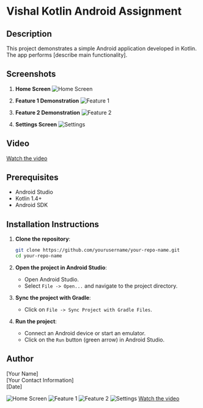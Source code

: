 # Vishal Kotlin Android Assignment

## Description
This project demonstrates a simple Android application developed in Kotlin. The app performs [describe main functionality].

## Screenshots
1. **Home Screen**
   ![Home Screen](path_to_screenshot1)
   
2. **Feature 1 Demonstration**
   ![Feature 1](path_to_screenshot2)
   
3. **Feature 2 Demonstration**
   ![Feature 2](path_to_screenshot3)
   
4. **Settings Screen**
   ![Settings](path_to_screenshot4)

## Video
[Watch the video](path_to_video)

## Prerequisites
- Android Studio
- Kotlin 1.4+
- Android SDK

## Installation Instructions

1. **Clone the repository**:
    ```bash
    git clone https://github.com/yourusername/your-repo-name.git
    cd your-repo-name
    ```

2. **Open the project in Android Studio**:
    - Open Android Studio.
    - Select `File -> Open...` and navigate to the project directory.

3. **Sync the project with Gradle**:
    - Click on `File -> Sync Project with Gradle Files`.

4. **Run the project**:
    - Connect an Android device or start an emulator.
    - Click on the `Run` button (green arrow) in Android Studio.

## Author
[Your Name]  
[Your Contact Information]  
[Date]

![Home Screen](https://github.com/vishal501/VishalAssignment/blob/main/Media/1000058651.jpg)
![Feature 1](https://github.com/vishal501/VishalAssignment/blob/main/Media/1000058652.jpg)
![Feature 2](https://github.com/vishal501/VishalAssignment/blob/main/Media/1000058653.jpg)
![Settings](https://github.com/vishal501/VishalAssignment/blob/main/Media/1000058654.jpg)
[Watch the video](https://github.com/vishal501/VishalAssignment/blob/main/Media/1000058650.mp4)

